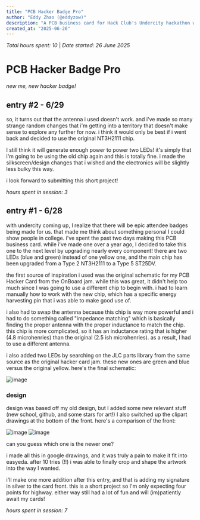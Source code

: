 ```yaml
---
title: "PCB Hacker Badge Pro"
author: "Eddy Zhao (@eddyzow)"
description: "A PCB business card for Hack Club's Undercity hackathon with two LEDs and additional updated information about myself."
created_at: "2025-06-26"
---
```


*Total hours spent: 10* | *Date started: 26 June 2025*

# PCB Hacker Badge Pro
_new me, new hacker badge!_

## entry #2 - 6/29

so, it turns out that the antenna i used doesn't work. and i've made so many strange random changes that i'm getting into a territory that doesn't make sense to explore any further for now. i think it would only be best if i went back and decided to use the original NT3H2111 chip.

I still think it will generate enough power to power two LEDs! it's simply that i'm going to be using the old chip again and this is totally fine. i made the silkscreen/design changes that i wished and the electronics will be slightly less bulky this way.

i look forward to submitting this short project!

_hours spent in session: 3_

## entry #1 - 6/28

with undercity coming up, I realize that there will be epic attendee badges being made for us. that made me think about something personal I could show people in college. i've spent the past two days making this PCB business card. while i've made one over a year ago, I decided to take this one to the next level by upgrading nearly every component! there are two LEDs (blue and green) instead of one yellow one, and the main chip has been upgraded from a Type 2 NT3H2111 to a Type 5 ST25DV. 

the first source of inspiration i used was the original schematic for my PCB Hacker Card from the OnBoard jam. while this was great, it didn't help too much since I was going to use a different chip to begin with. i had to learn manually how to work with the new chip, which has a specific energy harvesting pin that i was able to make good use of.

i also had to swap the antenna because this chip is way more powerful and i had to do something called "impedance matching" which is basically finding the proper antenna with the proper inductance to match the chip. this chip is more complicated, so it has an inductance rating that is higher (4.8 microhenries) than the original (2.5 ish microhenries). as a result, I had to use a different antenna.

i also added two LEDs by searching on the JLC parts library from the same source as the original hacker card jam. these new ones are green and blue versus the original yellow. here's the final schematic:

![image](https://github.com/user-attachments/assets/1258719f-2eb7-4888-bc24-e0a3b4bdb593)

### design

design was based off my old design, but I added some new relevant stuff (new school, github, and some stars for art!) I also switched up the clipart drawings at the bottom of the front. here's a comparison of the front:

![image](https://github.com/user-attachments/assets/5d5482ad-2c16-4776-9fce-7ed2d826fc52)
![image](https://github.com/user-attachments/assets/9991b72b-87ec-4ccc-8091-fc57f6e8e5bb)

can you guess which one is the newer one?

i made all this in google drawings, and it was truly a pain to make it fit into easyeda. after 10 tries (!!) i was able to finally crop and shape the artwork into the way I wanted.

i'll make one more addition after this entry, and that is adding my signature in silver to the card front. this is a short project so I'm only expecting four points for highway. either way still had a lot of fun and will (im)patiently await my cards!

_hours spent in session: 7_
